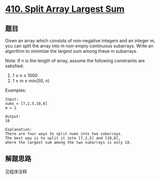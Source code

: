 # [410. Split Array Largest Sum](https://leetcode.com/problems/split-array-largest-sum/)

## 题目

Given an array which consists of non-negative integers and an integer m, you can split the array into m non-empty continuous subarrays. Write an algorithm to minimize the largest sum among these m subarrays.

Note:
If n is the length of array, assume the following constraints are satisfied:

1. 1 ≤ n ≤ 1000
1. 1 ≤ m ≤ min(50, n)

Examples:

```text
Input:
nums = [7,2,5,10,8]
m = 2

Output:
18

Explanation:
There are four ways to split nums into two subarrays.
The best way is to split it into [7,2,5] and [10,8],
where the largest sum among the two subarrays is only 18.
```

## 解题思路

见程序注释
